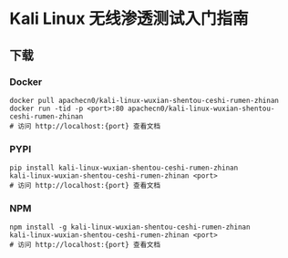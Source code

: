 # Kali Linux 无线渗透测试入门指南

## 下载

### Docker

```
docker pull apachecn0/kali-linux-wuxian-shentou-ceshi-rumen-zhinan
docker run -tid -p <port>:80 apachecn0/kali-linux-wuxian-shentou-ceshi-rumen-zhinan
# 访问 http://localhost:{port} 查看文档
```

### PYPI

```
pip install kali-linux-wuxian-shentou-ceshi-rumen-zhinan
kali-linux-wuxian-shentou-ceshi-rumen-zhinan <port>
# 访问 http://localhost:{port} 查看文档
```

### NPM

```
npm install -g kali-linux-wuxian-shentou-ceshi-rumen-zhinan
kali-linux-wuxian-shentou-ceshi-rumen-zhinan <port>
# 访问 http://localhost:{port} 查看文档
```